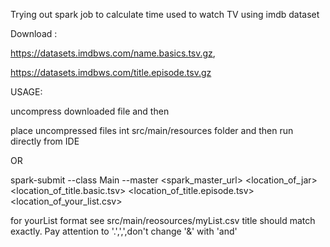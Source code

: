 Trying out spark job to calculate time used to watch TV using imdb dataset

Download : 

https://datasets.imdbws.com/name.basics.tsv.gz,

https://datasets.imdbws.com/title.episode.tsv.gz
           


USAGE:

uncompress downloaded file and then

place uncompressed files int src/main/resources folder and then run directly from IDE

OR

spark-submit --class Main --master <spark_master_url> <location_of_jar> <location_of_title.basic.tsv> <location_of_title.episode.tsv> <location_of_your_list.csv>

for yourList format see src/main/reosources/myList.csv
title should match exactly. Pay attention to '.',',',don't change '&' with 'and'
